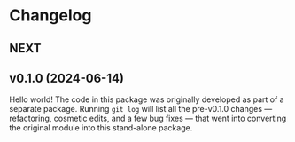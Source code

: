 # Changelog

## NEXT

## v0.1.0 (2024-06-14)

Hello world! The code in this package was originally developed as part of a
separate package. Running `git log` will list all the pre-v0.1.0 changes &mdash;
refactoring, cosmetic edits, and a few bug fixes &mdash; that went into
converting the original module into this stand-alone package.
